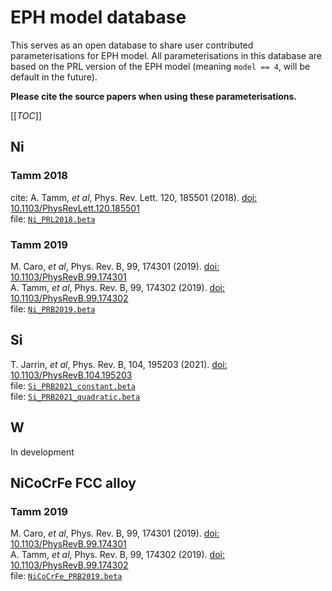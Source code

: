 
# EPH model database
This serves as an open database to share user contributed parameterisations for EPH model. 
All parameterisations in this database are based on the PRL version of the EPH model (meaning `model == 4`, will be default in the future).

**Please cite the source papers when using these parameterisations.**

[[_TOC_]]

## Ni
### Tamm 2018
cite: A. Tamm, *et al*, Phys. Rev. Lett. 120, 185501 (2018). [doi: 10.1103/PhysRevLett.120.185501](https://doi.org/10.1103/PhysRevLett.120.185501)  
file: [`Ni_PRL2018.beta`](Data/Ni/Ni_PRL2018.beta)

### Tamm 2019
M. Caro, *et al*, Phys. Rev. B, 99, 174301 (2019). [doi: 10.1103/PhysRevB.99.174301](https://doi.org/10.1103/PhysRevB.99.174301)  
A. Tamm, *et al*, Phys. Rev. B, 99, 174302 (2019). [doi: 10.1103/PhysRevB.99.174302](https://doi.org/10.1103/PhysRevB.99.174302)  
file: [`Ni_PRB2019.beta`](Data/Ni/Ni_PRB2019.beta)

## Si
T. Jarrin, *et al*, Phys. Rev. B, 104, 195203 (2021). [doi: 10.1103/PhysRevB.104.195203](https://doi.org/10.1103/PhysRevB.104.195203)  
file: [`Si_PRB2021_constant.beta`](Data/Si/Si_PRB2021_constant.beta)  
file: [`Si_PRB2021_quadratic.beta`](Data/Si/Si_PRB2021_quadratic.beta)

## W
In development

## NiCoCrFe FCC alloy
### Tamm 2019
M. Caro, *et al*, Phys. Rev. B, 99, 174301 (2019). [doi: 10.1103/PhysRevB.99.174301](https://doi.org/10.1103/PhysRevB.99.174301)  
A. Tamm, *et al*, Phys. Rev. B, 99, 174302 (2019). [doi: 10.1103/PhysRevB.99.174302](https://doi.org/10.1103/PhysRevB.99.174302)  
file: [`NiCoCrFe_PRB2019.beta`](Data/NiCoCrFe/NiCoCrFe_PRB2019.beta)

